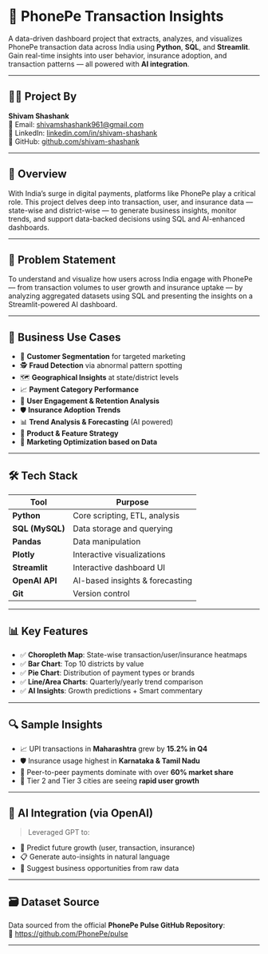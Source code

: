 # 📱 PhonePe Transaction Insights

A data-driven dashboard project that extracts, analyzes, and visualizes PhonePe transaction data across India using **Python**, **SQL**, and **Streamlit**. Gain real-time insights into user behavior, insurance adoption, and transaction patterns — all powered with **AI integration**.

---

## 👨‍💻 Project By

**Shivam Shashank**  
📧 Email: shivamshashank961@gmail.com  
🔗 LinkedIn: [linkedin.com/in/shivam-shashank](https://linkedin.com/in/shivam-shashank)  
📁 GitHub: [github.com/shivam-shashank](https://github.com/shivam-shashank)

---

## 📌 Overview

With India’s surge in digital payments, platforms like PhonePe play a critical role. This project delves deep into transaction, user, and insurance data — state-wise and district-wise — to generate business insights, monitor trends, and support data-backed decisions using SQL and AI-enhanced dashboards.

---

## 🎯 Problem Statement

To understand and visualize how users across India engage with PhonePe — from transaction volumes to user growth and insurance uptake — by analyzing aggregated datasets using SQL and presenting the insights on a Streamlit-powered AI dashboard.

---

## 💼 Business Use Cases

- 🎯 **Customer Segmentation** for targeted marketing
- 🕵️ **Fraud Detection** via abnormal pattern spotting
- 🗺️ **Geographical Insights** at state/district levels
- 📈 **Payment Category Performance**
- 🤝 **User Engagement & Retention Analysis**
- 🛡️ **Insurance Adoption Trends**
- 📊 **Trend Analysis & Forecasting** (AI powered)
- 🔄 **Product & Feature Strategy**
- 💬 **Marketing Optimization based on Data**

---

## 🛠️ Tech Stack

| Tool            | Purpose                         |
| --------------- | ------------------------------- |
| **Python**      | Core scripting, ETL, analysis   |
| **SQL (MySQL)** | Data storage and querying       |
| **Pandas**      | Data manipulation               |
| **Plotly**      | Interactive visualizations      |
| **Streamlit**   | Interactive dashboard UI        |
| **OpenAI API**  | AI-based insights & forecasting |
| **Git**         | Version control                 |

---

## 📊 Key Features

- ✅ **Choropleth Map**: State-wise transaction/user/insurance heatmaps
- ✅ **Bar Chart**: Top 10 districts by value
- ✅ **Pie Chart**: Distribution of payment types or brands
- ✅ **Line/Area Charts**: Quarterly/yearly trend comparison
- ✅ **AI Insights**: Growth predictions + Smart commentary

---

## 🔍 Sample Insights

- 📈 UPI transactions in **Maharashtra** grew by **15.2% in Q4**
- 🛡️ Insurance usage highest in **Karnataka & Tamil Nadu**
- 💸 Peer-to-peer payments dominate with over **60% market share**
- 🌆 Tier 2 and Tier 3 cities are seeing **rapid user growth**

---

## 🧠 AI Integration (via OpenAI)

> Leveraged GPT to:

- 🔮 Predict future growth (user, transaction, insurance)
- 📋 Generate auto-insights in natural language
- 🧠 Suggest business opportunities from raw data

---

## 🗃️ Dataset Source

Data sourced from the official **PhonePe Pulse GitHub Repository**:  
🔗 https://github.com/PhonePe/pulse

---
